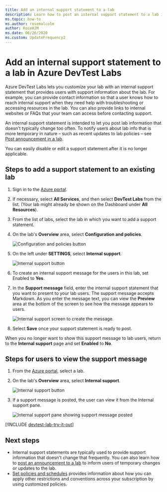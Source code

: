 ```yaml
---
title: Add an internal support statement to a lab
description: Learn how to post an internal support statement to a lab in Azure DevTest Labs
ms.topic: how-to
ms.author: rosemalcolm
author: RoseHJM
ms.date: 06/26/2020
ms.custom: UpdateFrequency2
---
```


# Add an internal support statement to a lab in Azure DevTest Labs

Azure DevTest Labs lets you customize your lab with an internal support statement that provides users with support information about the lab. For example, you can provide contact information so that a user knows how to reach internal support when they need help with troubleshooting or accessing resources in the lab. You can also provide links to internal websites or FAQs that your team can access before contacting support.

An internal support statement is intended to let you post lab information that doesn't typically change too often. To notify users about lab info that is more temporary in nature – such as recent updates to lab policies – see [Post announcement in a lab](devtest-lab-announcements.md).

You can easily disable or edit a support statement after it is no longer applicable.

## Steps to add a support statement to an existing lab

1. Sign in to the [Azure portal](https://go.microsoft.com/fwlink/p/?LinkID=525040).
1. If necessary, select **All Services**, and then select **DevTest Labs** from the list. (Your lab might already be shown on the Dashboard under **All Resources**).
1. From the list of labs, select the lab in which you want to add a support statement.  
1. On the lab's **Overview** area, select **Configuration and policies**.  

    ![Configuration and policies button](./media/devtest-lab-internal-support-message/devtestlab-config-and-policies.png)

1. On the left under **SETTINGS**, select **Internal support**.

    ![Internal support button](./media/devtest-lab-internal-support-message/devtestlab-internal-support.png)

1. To create an internal support message for the users in this lab, set Enabled to **Yes**.

1. In the **Support message** field, enter the internal support statement that you want to present to your lab users. The support message accepts Markdown. As you enter the message text, you can view the **Preview** area at the bottom of the screen to see how the message appears to users.

    ![Internal support screen to create the message.](./media/devtest-lab-internal-support-message/devtestlab-add-support-statement.png)


1. Select **Save** once your support statement is ready to post.

When you no longer want to show this support message to lab users, return to the **Internal support** page and set **Enabled** to **No**.

## Steps for users to view the support message

1. From the [Azure portal](https://go.microsoft.com/fwlink/p/?LinkID=525040), select a lab.

1. On the lab's **Overview** area, select **Internal support**.  

    ![Internal support button](./media/devtest-lab-internal-support-message/devtestlab-internal-support.png)


1. If a support message is posted, the user can view it from the Internal support pane.

    ![Internal support pane showing support message posted](./media/devtest-lab-internal-support-message/devtestlab-view-suport-statement.png)

[!INCLUDE [devtest-lab-try-it-out](../../includes/devtest-lab-try-it-out.md)]

## Next steps
* Internal support statements are typically used to provide support information that doesn't change that frequently. You can also learn how to [post an announcement to a lab](devtest-lab-announcements.md) to inform users of temporary changes or updates to the lab.
* [Set policies and schedules](devtest-lab-set-lab-policy.md) provides information about how you can apply other restrictions and conventions across your subscription by using customized policies.